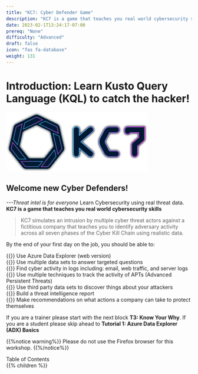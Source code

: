 ```yaml
---
title: "KC7: Cyber Defender Game"
description: "KC7 is a game that teaches you real world cybersecurity skills used by professional Cyber Defenders"
date: 2023-02-1T13:24:17-07:00
prereq: "None"
difficulty: "Advanced"
draft: false
icon: "fas fa-database"
weight: 131
---
```


# Introduction: Learn Kusto Query Language (KQL) to catch the hacker!

![logo](./Images/KC7Logo.png)

## Welcome new Cyber Defenders! 
*---Threat intel is for everyone*
Learn Cybersecurity using real threat data.
**KC7 is a game that teaches you real world cybersecurity skills**
>KC7 simulates an intrusion by multiple cyber threat actors against a fictitious company that teaches you to identify adversary activity across all seven phases of the Cyber Kill Chain using realistic data.
<!--![killchain](../Kusto-KC7/Images/KillChain.jpg)-->
<!--![alt](https://www.oceanpointins.com/wp-content/uploads/2020/02/canstockphoto26807912.jpg)-->

By the end of your first day on the job, you should be able to: 
 
{{<icon name="ok" size="large">}} Use Azure Data Explorer (web version)   
{{<icon name="ok" size="large">}} Use multiple data sets to answer targeted questions  
{{<icon name="ok" size="large">}} Find cyber activity in logs including: email, web traffic, and server logs  
{{<icon name="ok" size="large">}} Use multiple techniques to track the activity of APTs (Advanced Persistent Threats)  
{{<icon name="ok" size="large">}} Use third party data sets to discover things about your attackers   
{{<icon name="ok" size="large">}} Build a threat intelligence report    
{{<icon name="ok" size="large">}} Make recommendations on what actions a company can take to protect themselves    

If you are a trainer please start with the next block **T3: Know Your Why**. If you are a student please skip ahead to **Tutorial 1: Azure Data Explorer (ADX) Basics**

{{%notice warning%}}
Please do not use the Firefox browser for this workshop.
{{%/notice%}}


<summary>Table of Contents</summary>
{{% children %}}
</details>
